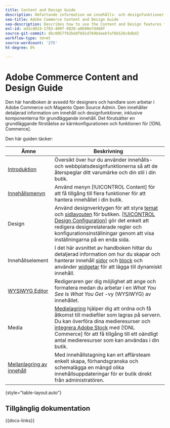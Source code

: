 ```yaml
---
title: Content and Design Guide
description: Omfattande information om innehålls- och designfunktioner för Adobe Commerce- och Magento Open Source-administratörer och e-handelsmarknadsförare.
seo-title: Adobe Commerce Content and Design Guide
seo-description: Describes how to use the Content and Design features for Adobe Commerce and Magento Open Source.
exl-id: ad3cd024-1703-409f-9820-a0b90e7d460f
source-git-commit: dbc0057f02bddf681d769bdaebfaf6b526c8dbd2
workflow-type: tm+mt
source-wordcount: '275'
ht-degree: 0%

---
```


# Adobe Commerce Content and Design Guide

Den här handboken är avsedd för designers och handlare som arbetar i Adobe Commerce och Magento Open Source Admin. Den innehåller detaljerad information om innehåll och designfunktioner, inklusive komponenterna för grundläggande innehåll. Det förutsätter en grundläggande förståelse av kärnkonfigurationen och funktionen för [!DNL Commerce].

Den här guiden täcker:

| Ämne | Beskrivning |
| ------- | ----------- |
| [Introduktion](introduction.md) | Översikt över hur du använder innehålls- och webbplatsdesignfunktionerna så att de återspeglar ditt varumärke och din stil i din butik. |
| [Innehållsmenyn](content-menu.md) | Använd menyn [!UICONTROL Content] för att få tillgång till flera funktioner för att hantera innehållet i din butik. |
| Design | Använd designverktygen för att styra [temat](themes.md) och [sidlayouten](page-layout.md) för butiken. [[!UICONTROL Design Configuration]](configuration.md) gör det enkelt att redigera designrelaterade regler och konfigurationsinställningar genom att visa inställningarna på en enda sida. |
| Innehållselement | I det här avsnittet av handboken hittar du detaljerad information om hur du skapar och hanterar innehåll [sidor](pages.md) och [block](blocks.md) och använder [widgetar](widgets.md) för att lägga till dynamiskt innehåll. |
| [WYSIWYG Editor](editor.md) | Redigeraren ger dig möjlighet att ange och formatera medan du arbetar i en _What You See Is What You Get_ -vy (WYSIWYG) av innehållet. |
| Media | [Medielagring](media-storage.md) hjälper dig att ordna och få åtkomst till mediefiler som lagras på servern. Du kan överföra dina medieresurser och [integrera Adobe Stock](adobe-stock.md) med [!DNL Commerce] för att få tillgång till ett oändligt antal medieresurser som kan användas i din butik. |
| [Mellanlagring av innehåll](content-staging.md) | Med innehållstagning kan ert affärsteam enkelt skapa, förhandsgranska och schemalägga en mängd olika innehållsuppdateringar för er butik direkt från administratören. |

{style="table-layout:auto"}

## Tillgänglig dokumentation

{{docs-links}}

